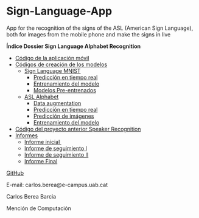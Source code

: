 # Sign-Language-App
App for the recognition of the signs of the ASL (American Sign Language), both for images from the mobile phone and make the signs in live

<p><strong>&Iacute;ndice Dossier Sign Language Alphabet Recognition</strong></p>
<ul>
<li><a href="sl_app">C&oacute;digo de la aplicaci&oacute;n m&oacute;vil</a></li>
<li><a href="sl_python_code">C&oacute;digos de creaci&oacute;n de los modelos</a>
<ul>
<li><a href="sl_python_code/sign-language-mnist">Sign Language MNIST</a>
<ul>
<li><a href="sl_python_code/sign-language-mnist/main.py">Predicci&oacute;n en tiempo real</a></li>
<li><a href="sl_python_code/sign-language-mnist/training.py">Entrenamiento del modelo</a></li>
<li><a href="sl_python_code/sign-language-mnist/model">Modelos Pre-entrenados</a></li>
</ul>
</li>
<li><a href="sl_python_code/asl_alphabet">ASL Alphabet</a>
<ul>
<li><a href="sl_python_code/asl_alphabet/data_augmentation.py">Data augmentation</a></li>
<li><a href="sl_python_code/asl_alphabet/main.py">Predicci&oacute;n en tiempo real</a></li>
<li><a href="sl_python_code/asl_alphabet/predict_image.py">Predicci&oacute;n de im&aacute;genes</a></li>
<li><a href="sl_python_code/asl_alphabet/training.py">Entrenamiento del modelo</a></li>
</ul>
</li>
</ul>
</li>
<li><a href="proyecto_antiguo_speaker_recognition">C&oacute;digo del proyecto anterior Speaker Recognition</a></li>
<li><a href="Informes">Informes</a>
<ul>
<li><a href="Informes/InformeInicial.pdf">Informe inicial&nbsp;</a></li>
<li><a href="Informes/Informe_Seguimiento_I.pdf">Informe de seguimiento I</a></li>
<li><a href="Informes/InformeSeguimientoII.pdf">Informe de seguimiento II</a></li>
<li><a href="Informes/Informe_Final.pdf">Informe Final</a></li>
</ul>
</li>
</ul>
<p><a href="https://github.com/berea99/Sign-Language-Recognition">GitHub</a></p>
<p><a>E-mail: carlos.berea@e-campus.uab.cat</a></p>
<p><a>Carlos Berea Barcia</a></p>
<p><a>Menci&oacute;n de Computaci&oacute;n</a></p>

